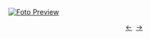 [![Foto Preview](preview/n794.avif)](https://20essentials.github.io/project-000-794)

<div align="center" style="display: flex; justify-content: center;">
  <a  href="https://github.com/20essentials/project-000-793" target="_blank">&#8592;</a>
  &nbsp;&nbsp;
  <a  href="https://github.com/20essentials/project-000-795" target="_blank">&#8594;</a>
</div>

